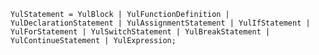 <!-- This file is generated automatically by infrastructure scripts. Please don't edit by hand. -->

```{ .ebnf .slang-ebnf #YulStatement }
YulStatement = YulBlock | YulFunctionDefinition | YulDeclarationStatement | YulAssignmentStatement | YulIfStatement | YulForStatement | YulSwitchStatement | YulBreakStatement | YulContinueStatement | YulExpression;
```
